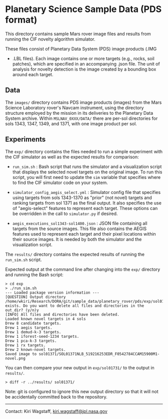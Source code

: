Planetary Science Sample Data (PDS format)
==========================================

This directory contains sample Mars rover image files and results from
running the CIF novelty algorithm simulator. 

These files consist of Planetary Data System (PDS) image products (.IMG
+ .LBL files).  Each image contains one or more targets (e.g., rocks,
soil patches), which are specified in an accompanying .json file.  The
unit of analysis for novelty detection is the image created by a
bounding box around each target.

Data
----

The `images/` directory contains PDS image products (images) from the
Mars Science Laboratory rover's Navcam instrument, using the directory
structure employed by the mission in its deliveries to the Planetary
Data System archive.  Within `MSLNAV_0XXX/DATA/` there are per-sol
directories for sols 1343, 1347, 1349, and 1371, with one image
product per sol.

Experiments
-----------

The `exp/` directory contains the files needed to run a simple
experiment with the CIF simulator as well as the expected results for
comparison:

- `run_sim.sh` : Bash script that runs the simulator and a visualization
  script that displays the selected novel targets on the original
  image.  To run this script, you will first need to update the `sim`
  variable that specifies where to find the CIF simulator code on your
  system. 
  
- `simulator_config_aegis_select.yml` : Simulator config file that
  specifies using targets from sols 1343-1370 as "prior" (not novel)
  targets and ranking targets from sol 1371 as the final output.  It
  also specifies the use of "aegis-select" features to represent each
  target.  These options can be overridden in the call to `simulator.py`
  if desired.
  
- `aegis_executions_sol1343-sol1400.json` : JSON file containing all
  targets from the source images.  This file also contains the AEGIS
  features used to represent each target and their pixel locations
  within their source images.  It is needed by both the simulator and
  the visualization script.

The `results/` directory contains the expected results of running the
`run_sim.sh` script.

Expected output at the command line after changing into the `exp/`
directory and running the Bash script:

```Console
> cd exp
> ./run_sim.sh 
--- Loaded package version information ---
[QUESTION] Output directory /home/wkiri/Research/DORA/git/sample_data/planetary_rover/pds/exp/sol01371 exists. Do you want to delete all files and directories in the out_dir? (y/n)y
[INFO] All files and directories have been deleted.
Loaded known novel targets in 4 sols
Drew 8 candidate targets.
Drew 1 aegis targets.
Drew 1 demud-k-3 targets.
Drew 1 iforest-seed-1234 targets.
Drew 1 pca-k-3 targets.
Drew 1 rx targets.
Drew 2 known-novel targets.
Saved image to sol01371/SOL01371NLB_519216253EDR_F0542784CCAM15900M1-novel.png
```

You can then compare your new output in `exp/sol01731/` to the output
in `results/`.

```Console
> diff -r ../results/ sol01371/
```

Note: git is configured to ignore this new output directory so that it
will not be accidentally committed back to the repository. 

---
Contact: Kiri Wagstaff, kiri.wagstaff@jpl.nasa.gov

